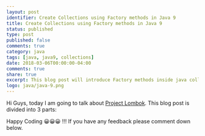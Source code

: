 ```yaml
---
layout: post
identifier: Create Collections using Factory methods in Java 9
title: Create Collections using Factory methods in Java 9
status: published
type: post
published: false
comments: true
category: java
tags: [java, java9, collections]
date: 2018-03-06T00:00:00-04:00
comments: true
share: true
excerpt: This blog post will introduce Factory methods inside java collections which were introduce in Java 9 (JEP-269)
logo: java/java-9.png
---
```


Hi Guys, today I am going to talk about <a href="https://projectlombok.org/" target="_blank">Project Lombok</a>. This blog post is divided into 3 parts:

Happy Coding 😀😀😀 !!! If you have any feedback please comment down below.